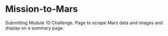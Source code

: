 # Mission-to-Mars

Submitting Module 10 Challenge. Page to scrape Mars data and images and display on a summary page. 